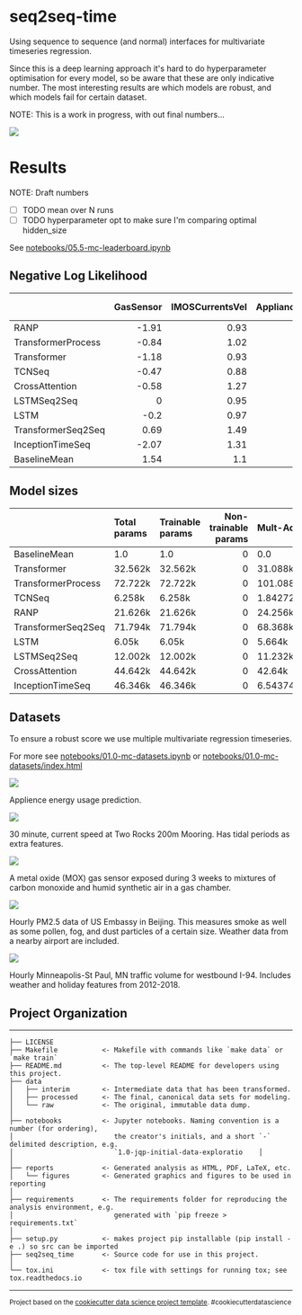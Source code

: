 seq2seq-time
==============================

Using sequence to sequence (and normal) interfaces for multivariate timeseries regression.

Since this is a deep learning approach it's hard to do hyperparameter optimisation for every model, so be aware that these are only indicative number. The most interesting results are which models are robust, and which models fail for certain dataset.

NOTE: This is a work in progress, with out final numbers...

<img src="reports/figures/Seq2Seq for regression.png" />


  
# Results


NOTE: Draft numbers

- [ ] TODO mean over N runs
- [ ] TODO hyperparameter opt to make sure I'm comparing optimal hidden_size

See [notebooks/05.5-mc-leaderboard.ipynb](notebooks/05.5-mc-leaderboard.ipynb)

## Negative Log Likelihood

|                    |   GasSensor |   IMOSCurrentsVel |   AppliancesEnergyPrediction |   BejingPM25 |   MetroInterstateTraffic |   mean(e-e_baseline) |
|:-------------------|------------:|------------------:|-----------------------------:|-------------:|-------------------------:|---------------------:|
| RANP               |       -1.91 |              0.93 |                         1.25 |         1.39 |                    -0.36 |                -1.16 |
| TransformerProcess |       -0.84 |              1.02 |                         1.17 |         1.43 |                    -0.33 |                -0.93 |
| Transformer        |       -1.18 |              0.93 |                         1.8  |         1.31 |                    -0.37 |                -0.92 |
| TCNSeq             |       -0.47 |              0.88 |                         1.1  |         1.28 |                    -0.15 |                -0.89 |
| CrossAttention     |       -0.58 |              1.27 |                         1.24 |         1.45 |                    -0.34 |                -0.81 |
| LSTMSeq2Seq        |        0    |              0.95 |                         1.2  |         1.28 |                    -0.29 |                -0.79 |
| LSTM               |       -0.2  |              0.97 |                         1.34 |         1.29 |                    -0.05 |                -0.75 |
| TransformerSeq2Seq |        0.69 |              1.49 |                         1.54 |         1.49 |                    -0.31 |                -0.43 |
| InceptionTimeSeq   |       -2.07 |              1.31 |                         4.65 |         1.32 |                    -0.03 |                -0.38 |
| BaselineMean       |        1.54 |              1.1  |                         1.41 |         1.59 |                     1.43 |                 0    |


## Model sizes

|                    | Total params   | Trainable params   |   Non-trainable params | Mult-Adds   |
|:-------------------|:---------------|:-------------------|-----------------------:|:------------|
| BaselineMean       | 1.0            | 1.0                |                      0 | 0.0         |
| Transformer        | 32.562k        | 32.562k            |                      0 | 31.088k     |
| TransformerProcess | 72.722k        | 72.722k            |                      0 | 101.088k    |
| TCNSeq             | 6.258k         | 6.258k             |                      0 | 1.84272M    |
| RANP               | 21.626k        | 21.626k            |                      0 | 24.256k     |
| TransformerSeq2Seq | 71.794k        | 71.794k            |                      0 | 68.368k     |
| LSTM               | 6.05k          | 6.05k              |                      0 | 5.664k      |
| LSTMSeq2Seq        | 12.002k        | 12.002k            |                      0 | 11.232k     |
| CrossAttention     | 44.642k        | 44.642k            |                      0 | 42.64k      |
| InceptionTimeSeq   | 46.346k        | 46.346k            |                      0 | 6.543744M   |

## Datasets

To ensure a robust score we use multiple multivariate regression timeseries.

For more see [notebooks/01.0-mc-datasets.ipynb](notebooks/01.0-mc-datasets.ipynb) or [notebooks/01.0-mc-datasets/index.html](notebooks/01.0-mc-datasets/index.html)

![](reports/figures/data_batches_appliances.png)

Applience energy usage prediction.

![](reports/figures/data_batches_currents.png)

30 minute, current speed at Two Rocks 200m Mooring. Has tidal periods as extra features.

![](reports/figures/data_batches_gas.png)

A metal oxide (MOX) gas sensor exposed during 3 weeks to mixtures of carbon monoxide and humid synthetic air in a gas chamber.

![](reports/figures/data_batches_pm25.png)

Hourly PM2.5 data of US Embassy in Beijing. This measures smoke as well as some pollen, fog, and dust particles of a certain size. Weather data from a nearby airport are included.

![](reports/figures/data_batches_traffic.png)

Hourly Minneapolis-St Paul, MN traffic volume for westbound I-94. Includes weather and holiday features from 2012-2018.

## Project Organization
------------

    ├── LICENSE
    ├── Makefile           <- Makefile with commands like `make data` or `make train`
    ├── README.md          <- The top-level README for developers using this project.
    ├── data
    │   ├── interim        <- Intermediate data that has been transformed.
    │   ├── processed      <- The final, canonical data sets for modeling.
    │   └── raw            <- The original, immutable data dump.
    │
    ├── notebooks          <- Jupyter notebooks. Naming convention is a number (for ordering),
    │                         the creator's initials, and a short `-` delimited description, e.g.
    │                         `1.0-jqp-initial-data-exploratio    │
    │
    ├── reports            <- Generated analysis as HTML, PDF, LaTeX, etc.
    │   └── figures        <- Generated graphics and figures to be used in reporting
    │
    ├── requirements       <- The requirements folder for reproducing the analysis environment, e.g.
    │                         generated with `pip freeze > requirements.txt`
    │
    ├── setup.py           <- makes project pip installable (pip install -e .) so src can be imported
    ├── seq2seq_time       <- Source code for use in this project.
    │
    └── tox.ini            <- tox file with settings for running tox; see tox.readthedocs.io


--------

<p><small>Project based on the <a target="_blank" href="https://drivendata.github.io/cookiecutter-data-science/">cookiecutter data science project template</a>. #cookiecutterdatascience</small></p>

```python

```
